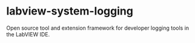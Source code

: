 # labview-system-logging
Open source tool and extension framework for developer logging tools in the LabVIEW IDE.
